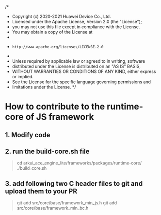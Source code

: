/*
 * Copyright (c) 2020-2021 Huawei Device Co., Ltd.
 * Licensed under the Apache License, Version 2.0 (the "License");
 * you may not use this file except in compliance with the License.
 * You may obtain a copy of the License at
 *
 *     http://www.apache.org/licenses/LICENSE-2.0
 *
 * Unless required by applicable law or agreed to in writing, software
 * distributed under the License is distributed on an "AS IS" BASIS,
 * WITHOUT WARRANTIES OR CONDITIONS OF ANY KIND, either express or implied.
 * See the License for the specific language governing permissions and
 * limitations under the License.
 */

 # How to contribute to the runtime-core of JS framework
 ## 1. Modify code
 ## 2. run the build-core.sh file
 > cd arkui_ace_engine_lite/frameworks/packages/runtime-core/
 > ./build_core.sh

 ## 3. add following two C header files to git and upload them to your PR
 > git add src/core/base/framework_min_js.h
 > git add src/core/base/framework_min_bc.h
